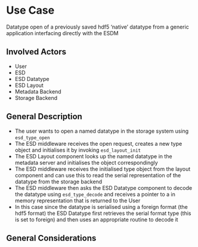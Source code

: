 # Use Case
Datatype open of a previously saved hdf5 ‘native’ datatype from a generic application interfacing directly with the ESDM

## Involved Actors
* User
* ESD
* ESD Datatype
* ESD Layout
* Metadata Backend
* Storage Backend

## General Description
* The user wants to open a named datatype in the storage system using `esd_type_open`
* The ESD middleware receives the open request, creates a new type object and initialises it by invoking `esd_layout_init`
* The ESD Layout component looks up the named datatype in the metadata server and initialises the object correspondingly
* The ESD middleware receives the initialised type object from the layout component and can use this to read the serial representation of the datatype from the storage backend
* The ESD middleware then asks the ESD Datatype component to decode the datatype using `esd_type_decode` and receives a pointer to a in memory representation that is returned to the User
* In this case since the datatype is serialised using a foreign format (the hdf5 format) the ESD Datatype first retrieves the serial format type (this is set to foreign) and then uses an appropriate routine to decode it

## General Considerations
